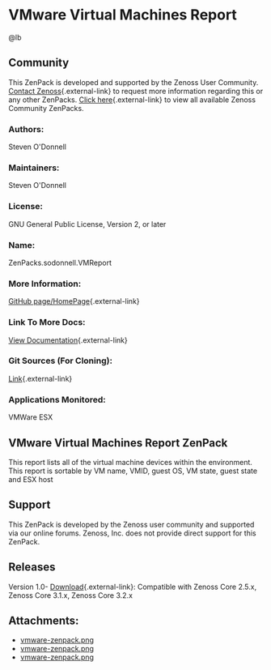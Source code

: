 # VMware Virtual Machines Report

@lb[](img/zenpack-vmware-zenpack.png)

## Community

This ZenPack is developed and supported by the Zenoss User Community.
[Contact Zenoss](https://tryit.zenoss.com/zenpack-contact/){.external-link} to
request more information regarding this or any other ZenPacks. [Click here](https://zenoss.com/product/zenpacks?f%5B0%5D=im_field_zenpack_category:1021){.external-link} to
view all available Zenoss Community ZenPacks.

### Authors:

Steven O'Donnell

### Maintainers:

Steven O'Donnell

### License:

GNU General Public License, Version 2, or later

### Name:

ZenPacks.sodonnell.VMReport

### More Information:

[GitHub page/HomePage](http://community.zenoss.org/docs/DOC-3455){.external-link}

### Link To More Docs:

[View Documentation](http://community.zenoss.org/docs/DOC-3455){.external-link}

### Git Sources (For Cloning):

[Link](https://github.com/zenoss/ZenPacks.sodonnell.VMReport.git){.external-link}

### Applications Monitored:

VMWare ESX

## VMware Virtual Machines Report ZenPack

This report lists all of the virtual machine devices within the
environment. This report is sortable by VM name, VMID, guest OS, VM
state, guest state and ESX host

## Support

This ZenPack is developed by the Zenoss user community and supported via
our online forums. Zenoss, Inc. does not provide direct support for this
ZenPack.

## Releases

Version 1.0- [Download](https://storage.googleapis.com/zenpacks/ZenPacks.sodonnell.VMReport/1.0/ZenPacks.sodonnell.VMReport-1.0.egg){.external-link}:   Compatible with Zenoss Core 2.5.x, Zenoss Core 3.1.x, Zenoss Core
    3.2.x

## Attachments:

-   [vmware-zenpack.png](img/zenpack-vmware-zenpack.png)
-   [vmware-zenpack.png](img/zenpack-vmware-zenpack.png)
-   [vmware-zenpack.png](img/zenpack-vmware-zenpack.png)

